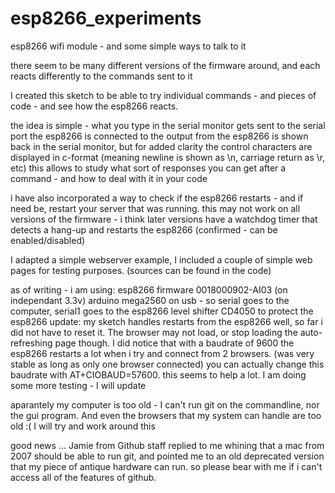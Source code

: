 esp8266_experiments
===================

esp8266 wifi module - and some simple ways to talk to it

there seem to be many different versions of the firmware around, and each reacts differently to the commands sent to it

I created this sketch to be able to try individual commands - and pieces of code - and see how the esp8266 reacts.

the idea is simple - what you type in the serial monitor gets sent to the serial port the esp8266 is connected to
the output from the esp8266 is shown back in the serial monitor, but for added clarity the control characters are displayed in c-format (meaning newline is shown as \n, carriage return as \r, etc)
this allows to study what sort of responses you can get after a command - and how to deal with it in your code

i have also incorporated a way to check if the esp8266 restarts - and if need be, restart your server that was running.
this may not work on all versions of the firmware - i think later versions have a watchdog timer that detects a hang-up and restarts the esp8266 (confirmed - can be enabled/disabled)

I adapted a simple webserver example, I included a couple of simple web pages for testing purposes.
(sources can be found in the code)

as of writing - i am using:
esp8266 firmware 0018000902-AI03 (on independant 3.3v)
arduino mega2560 on usb - so serial goes to the computer, serial1 goes to the esp8266
level shifter CD4050 to protect the esp8266
update: my sketch handles restarts from the esp8266 well, so far i did not have to reset it. The browser may not load, or stop loading the auto-refreshing page though.
I did notice that with a baudrate of 9600 the esp8266 restarts a lot when i try and connect from 2 browsers. (was very stable as long as only one browser connected) you can actually change this baudrate with AT+CIOBAUD=57600. this seems to help a lot.
I am doing some more testing - I will update



aparantely my computer is too old - I can't run git on the commandline, nor the gui program. And even the browsers that my system can handle are too old :(
I will try and work around this

good news ... Jamie from Github staff replied to me whining that a mac from 2007 should be able to run git, and pointed me to an old deprecated version that my piece of antique hardware can run. so please bear with me if i can't access all of the features of github.

